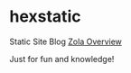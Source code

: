 # hexstatic
Static Site Blog
[Zola Overview](https://www.getzola.org/documentation/getting-started/overview/)

Just for fun and knowledge!
